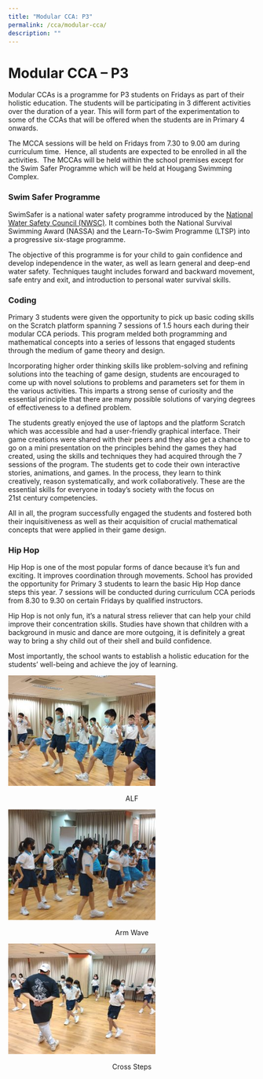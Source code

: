 ```yaml
---
title: "Modular CCA: P3"
permalink: /cca/modular-cca/
description: ""
---
```

# **Modular CCA – P3**

Modular CCAs is a programme for P3 students on Fridays as part of their holistic education. The students will be participating in 3 different activities over the duration of a year. This will form part of the experimentation to some of the CCAs that will be offered when the students are in Primary 4 onwards.

The MCCA sessions will be held on Fridays from 7.30 to 9.00 am during curriculum time.  Hence, all students are expected to be enrolled in all the activities.  The MCCAs will be held within the school premises except for the Swim Safer Programme which will be held at Hougang Swimming Complex.

### Swim Safer Programme

SwimSafer is a national water safety programme introduced by the [National Water Safety Council (NWSC)](http://www.swimsingapore.com/national-water-safety-council). It combines both the National Survival Swimming Award (NASSA) and the Learn-To-Swim Programme (LTSP) into a progressive six-stage programme.

The objective of this programme is for your child to gain confidence and develop independence in the water, as well as learn general and deep-end water safety. Techniques taught includes forward and backward movement, safe entry and exit, and introduction to personal water survival skills.

### Coding

Primary 3 students were given the opportunity to pick up basic coding skills on the Scratch platform spanning 7 sessions of 1.5 hours each during their modular CCA periods. This program melded both programming and mathematical concepts into a series of lessons that engaged students through the medium of game theory and design.

Incorporating higher order thinking skills like problem-solving and refining solutions into the teaching of game design, students are encouraged to come up with novel solutions to problems and parameters set for them in the various activities. This imparts a strong sense of curiosity and the essential principle that there are many possible solutions of varying degrees of effectiveness to a defined problem.

The students greatly enjoyed the use of laptops and the platform Scratch which was accessible and had a user-friendly graphical interface. Their game creations were shared with their peers and they also get a chance to go on a mini presentation on the principles behind the games they had created, using the skills and techniques they had acquired through the 7 sessions of the program. The students get to code their own interactive stories, animations, and games. In the process, they learn to think creatively, reason systematically, and work collaboratively. These are the essential skills for everyone in today’s society with the focus on 21st century competencies.

All in all, the program successfully engaged the students and fostered both their inquisitiveness as well as their acquisition of crucial mathematical concepts that were applied in their game design.

### Hip Hop

Hip Hop is one of the most popular forms of dance because it’s fun and exciting. It improves coordination through movements. School has provided the opportunity for Primary 3 students to learn the basic Hip Hop dance steps this year. 7 sessions will be conducted during curriculum CCA periods from 8.30 to 9.30 on certain Fridays by qualified instructors.

Hip Hop is not only fun, it’s a natural stress reliever that can help your child improve their concentration skills. Studies have shown that children with a background in music and dance are more outgoing, it is definitely a great way to bring a shy child out of their shell and build confidence.

Most importantly, the school wants to establish a holistic education for the students’ well-being and achieve the joy of learning.

![](/images/ALF-300x225.jpg)
<center>ALF</center>

![](/images/Arm-wave-300x225.jpg)
<center>Arm Wave</center>

![](/images/Cross-steps-300x225.jpg)
<center>Cross Steps</center>


